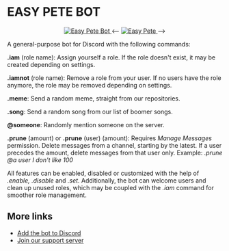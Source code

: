EASY PETE BOT
=============

<p align="center"><a href="https://top.gg/bot/700307494580256768">
  <img src="https://top.gg/api/widget/700307494580256768.svg" alt="Easy Pete Bot" />
</a>
<--  <a href="https://bots.ondiscord.xyz/bots/700307494580256768"><img src="https://bots.ondiscord.xyz/bots/700307494580256768/embed?theme=dark&showGuilds=true" alt="Easy Pete" />
</a>-->
</p>

A general-purpose bot for Discord with the following commands:

**.iam** (role name): Assign yourself a role. If the role doesn't exist, it may be created depending on settings.

**.iamnot** (role name): Remove a role from your user. If no users have the role anymore, the role may be removed depending on settings.

**.meme**: Send a random meme, straight from our repositories.

**.song**: Send a random song from our list of boomer songs.

**@someone**: Randomly mention someone on the server.

**.prune** (amount) or **.prune** (user) (amount): Requires _Manage Messages_ permission. Delete messages from a channel, starting by the latest. If a user precedes the amount, delete messages from that user only.
Example: _.prune @a user I don't like 100_

All features can be enabled, disabled or customized with the help of _.enable,_ _.disable_ and _.set._ Additionally, the bot can welcome users and clean up unused roles, which may be coupled with the _.iam_ command for smoother role management.

## More links

- [Add the bot to Discord](https://discord.com/oauth2/authorize?client_id=700307494580256768&permissions=268561408&scope=bot)
- [Join our support server](https://discord.gg/VkvRqrv)
